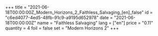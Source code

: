 +++
title = "2021-06-18T00:00:00Z_Modern_Horizons_2_Faithless_Salvaging_[en]_false"
id = "c6ed4077-4ed5-48fb-91c9-a9195d652978"
date = "2021-06-18T00:00:00Z"
name = "Faithless Salvaging"
lang = ["en"]
price = "0.11"
quantity = 4
foil = false
set = "Modern Horizons 2"
+++
